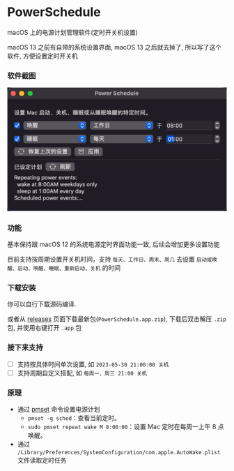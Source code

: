 # PowerSchedule
macOS 上的电源计划管理软件(定时开关机设置)

macOS 13 之前有自带的系统设置界面, macOS 13 之后就去掉了, 所以写了这个软件, 方便设置定时开关机

### 软件截图
![软件截图](./readme_resource/Snipaste_2023-05-30_21-34-58.png)

### 功能

基本保持跟 macOS 12 的系统电源定时界面功能一致, 后续会增加更多设置功能

目前支持按周期设置开关机时间，支持 `每天、工作日、周末、周几` 去设置 `启动或唤醒、启动、唤醒、睡眠、重新启动、关机` 的时间

### 下载安装

你可以自行下载源码编译. 

或者从 [releases](https://github.com/Hext123/PowerSchedule/releases) 页面下载最新包(`PowerSchedule.app.zip`), 下载后双击解压 `.zip` 包, 并使用右键打开 `.app` 包

### 接下来支持
- [ ] 支持按具体时间单次设置, 如 `2023-05-30 21:00:00 关机`
- [ ] 支持周期自定义搭配, 如 `每周一、周三 21:00 关机`

### 原理
- 通过 [pmset](x-man-page://pmset) 命令设置电源计划
    - `pmset -g sched`：查看当前定时。
    - `sudo pmset repeat wake M 8:00:00`：设置 Mac 定时在每周一上午 8 点唤醒。
- 通过 `/Library/Preferences/SystemConfiguration/com.apple.AutoWake.plist` 文件读取定时任务
